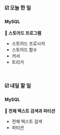 ### ☑️  오늘 한 일
#### MySQL
<strong>📌 스토어드 프로그램</strong>
  - 스토어드 프로시저
  - 스토어드 함수
  - 커서
  - 트리거

<br>

### ☑️  내일 할 일
#### MySQL
<strong>📌 전체 텍스트 검색과 파티션</strong>
  - 전체 텍스트 검색
  - 파티션